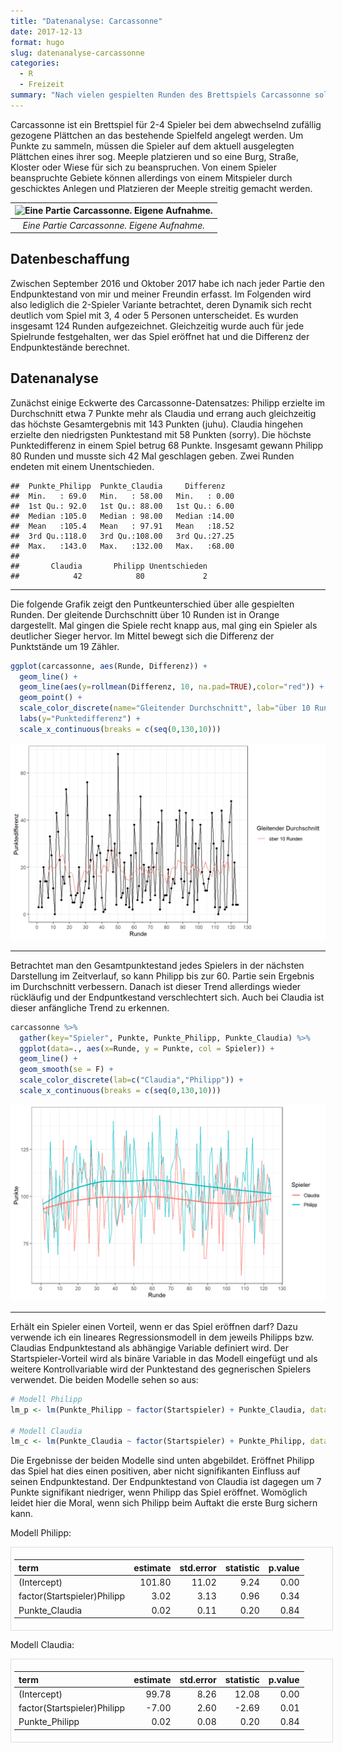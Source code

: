 ```yaml
---
title: "Datenanalyse: Carcassonne"
date: 2017-12-13
format: hugo
slug: datenanalyse-carcassonne
categories: 
  - R
  - Freizeit
summary: "Nach vielen gespielten Runden des Brettspiels Carcassonne soll statistisch überprüft werden, wer der bessere Spieler ist."
---
```


<script src="index_files/libs/kePrint-0.0.1/kePrint.js"></script>


Carcassonne ist ein Brettspiel für 2-4 Spieler bei dem abwechselnd zufällig gezogene Plättchen an das bestehende Spielfeld angelegt werden. Um Punkte zu sammeln, müssen die Spieler auf dem aktuell ausgelegten Plättchen eines ihrer sog. Meeple platzieren und so eine Burg, Straße, Kloster oder Wiese für sich zu beanspruchen. Von einem Spieler beanspruchte Gebiete können allerdings von einem Mitspieler durch geschicktes Anlegen und Platzieren der Meeple streitig gemacht werden.

| ![Eine Partie Carcassonne. Eigene Aufnahme.](../../..\img/carcassonne.jpg) |
|:--------------------------------------------------------------------------:|
|                *Eine Partie Carcassonne. Eigene Aufnahme.*                 |

## **Datenbeschaffung**

Zwischen September 2016 und Oktober 2017 habe ich nach jeder Partie den Endpunktestand von mir und meiner Freundin erfasst. Im Folgenden wird also lediglich die 2-Spieler Variante betrachtet, deren Dynamik sich recht deutlich vom Spiel mit 3, 4 oder 5 Personen unterscheidet. Es wurden insgesamt 124 Runden aufgezeichnet. Gleichzeitig wurde auch für jede Spielrunde festgehalten, wer das Spiel eröffnet hat und die Differenz der Endpunktestände berechnet.

## **Datenanalyse**

Zunächst einige Eckwerte des Carcassonne-Datensatzes: Philipp erzielte im Durchschnitt etwa 7 Punkte mehr als Claudia und errang auch gleichzeitig das höchste Gesamtergebnis mit 143 Punkten (juhu). Claudia hingehen erzielte den niedrigsten Punktestand mit 58 Punkten (sorry). Die höchste Punktedifferenz in einem Spiel betrug 68 Punkte. Insgesamt gewann Philipp 80 Runden und musste sich 42 Mal geschlagen geben. Zwei Runden endeten mit einem Unentschieden.

    ##  Punkte_Philipp  Punkte_Claudia     Differenz    
    ##  Min.   : 69.0   Min.   : 58.00   Min.   : 0.00  
    ##  1st Qu.: 92.0   1st Qu.: 88.00   1st Qu.: 6.00  
    ##  Median :105.0   Median : 98.00   Median :14.00  
    ##  Mean   :105.4   Mean   : 97.91   Mean   :18.52  
    ##  3rd Qu.:118.0   3rd Qu.:108.00   3rd Qu.:27.25  
    ##  Max.   :143.0   Max.   :132.00   Max.   :68.00
    ## 
    ##       Claudia       Philipp Unentschieden 
    ##            42            80             2

------------------------------------------------------------------------

Die folgende Grafik zeigt den Puntkeunterschied über alle gespielten Runden. Der gleitende Durchschnitt über 10 Runden ist in Orange dargestellt. Mal gingen die Spiele recht knapp aus, mal ging ein Spieler als deutlicher Sieger hervor. Im Mittel bewegt sich die Differenz der Punktstände um 19 Zähler.

``` r
ggplot(carcassonne, aes(Runde, Differenz)) + 
  geom_line() + 
  geom_line(aes(y=rollmean(Differenz, 10, na.pad=TRUE),color="red")) +
  geom_point() +
  scale_color_discrete(name="Gleitender Durchschnitt", lab="über 10 Runden") +
  labs(y="Punktedifferenz") +
  scale_x_continuous(breaks = c(seq(0,130,10)))
```

<img src="index.markdown_strict_files/figure-markdown_strict/plot1-1.png" data-fig-align="center" width="768" />

------------------------------------------------------------------------

Betrachtet man den Gesamtpunktestand jedes Spielers in der nächsten Darstellung im Zeitverlauf, so kann Philipp bis zur 60. Partie sein Ergebnis im Durchschnitt verbessern. Danach ist dieser Trend allerdings wieder rückläufig und der Endpuntkestand verschlechtert sich. Auch bei Claudia ist dieser anfängliche Trend zu erkennen.

``` r
carcassonne %>%
  gather(key="Spieler", Punkte, Punkte_Philipp, Punkte_Claudia) %>%
  ggplot(data=., aes(x=Runde, y = Punkte, col = Spieler)) +
  geom_line() +
  geom_smooth(se = F) +
  scale_color_discrete(lab=c("Claudia","Philipp")) +
  scale_x_continuous(breaks = c(seq(0,130,10)))
```

<img src="index.markdown_strict_files/figure-markdown_strict/plot2-1.png" data-fig-align="center" width="768" />

------------------------------------------------------------------------

Erhält ein Spieler einen Vorteil, wenn er das Spiel eröffnen darf? Dazu verwende ich ein lineares Regressionsmodell in dem jeweils Philipps bzw. Claudias Endpunktestand als abhängige Variable definiert wird. Der Startspieler-Vorteil wird als binäre Variable in das Modell eingefügt und als weitere Kontrollvariable wird der Punktestand des gegnerischen Spielers verwendet. Die beiden Modelle sehen so aus:

``` r
# Modell Philipp
lm_p <- lm(Punkte_Philipp ~ factor(Startspieler) + Punkte_Claudia, data = carcassonne)

# Modell Claudia
lm_c <- lm(Punkte_Claudia ~ factor(Startspieler) + Punkte_Philipp, data = carcassonne)
```

Die Ergebnisse der beiden Modelle sind unten abgebildet. Eröffnet Philipp das Spiel hat dies einen positiven, aber nicht signifikanten Einfluss auf seinen Endpunktestand. Der Endpunktestand von Claudia ist dagegen um 7 Punkte signifikant niedriger, wenn Philipp das Spiel eröffnet. Womöglich leidet hier die Moral, wenn sich Philipp beim Auftakt die erste Burg sichern kann.

Modell Philipp:

<div style="border: 1px solid #ddd; padding: 5px; overflow-x: scroll; width:100%; ">

| term                        | estimate | std.error | statistic | p.value |
|:----------------------------|---------:|----------:|----------:|--------:|
| (Intercept)                 |   101.80 |     11.02 |      9.24 |    0.00 |
| factor(Startspieler)Philipp |     3.02 |      3.13 |      0.96 |    0.34 |
| Punkte_Claudia              |     0.02 |      0.11 |      0.20 |    0.84 |

</div>

Modell Claudia:

<div style="border: 1px solid #ddd; padding: 5px; overflow-x: scroll; width:100%; ">

| term                        | estimate | std.error | statistic | p.value |
|:----------------------------|---------:|----------:|----------:|--------:|
| (Intercept)                 |    99.78 |      8.26 |     12.08 |    0.00 |
| factor(Startspieler)Philipp |    -7.00 |      2.60 |     -2.69 |    0.01 |
| Punkte_Philipp              |     0.02 |      0.08 |      0.20 |    0.84 |

</div>
